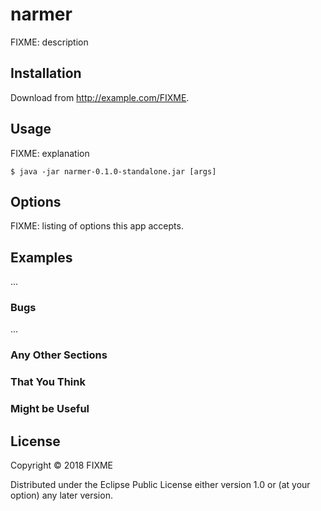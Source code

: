 # narmer

FIXME: description

## Installation

Download from http://example.com/FIXME.

## Usage

FIXME: explanation

    $ java -jar narmer-0.1.0-standalone.jar [args]

## Options

FIXME: listing of options this app accepts.

## Examples

...

### Bugs

...

### Any Other Sections
### That You Think
### Might be Useful

## License

Copyright © 2018 FIXME

Distributed under the Eclipse Public License either version 1.0 or (at
your option) any later version.
